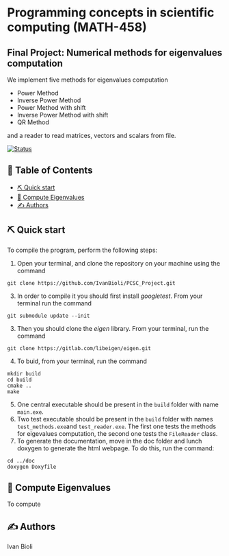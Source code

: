 # Programming concepts in scientific computing (MATH-458)
## Final Project: Numerical methods for eigenvalues computation

We implement five methods for eigenvalues computation
- Power Method
- Inverse Power Method
- Power Method with shift
- Inverse Power Method with shift
- QR Method

and a reader to read matrices, vectors and scalars from file.

[![Status](https://img.shields.io/badge/status-active-success.svg)]()


## 📝 Table of Contents
- [⛏️ Quick start](#️-quick-start)
- [🔁 Compute Eigenvalues](#️-compute-eigenvalues)
- [✍️ Authors](#️-authors)


## ⛏️ Quick start
To compile the program, perform the following steps:
1. Open your terminal, and clone the repository on your machine using the command
```
git clone https://github.com/IvanBioli/PCSC_Project.git
```
3. In order to compile it you should first install *googletest*. From your terminal run the command
```
git submodule update --init 
```
3. Then you should clone the *eigen* library. From your terminal, run the command 
```
git clone https://gitlab.com/libeigen/eigen.git
```
4. To buid, from your terminal, run the command
```
mkdir build
cd build
cmake ..
make
```
5. One central executable should be present in the `build` folder with name `main.exe`.
6. Two test executable should be present in the `build` folder with names `test_methods.exe`and `test_reader.exe`. The first one tests the methods for eigevalues computation, the second one tests the `FileReader` class.
7. To generate the documentation, move in the doc folder and lunch doxygen to generate the html webpage.
To do this, run the command:
```
cd ../doc
doxygen Doxyfile
```
## 🔁 Compute Eigenvalues
To compute

## ✍️ Authors
Ivan Bioli



